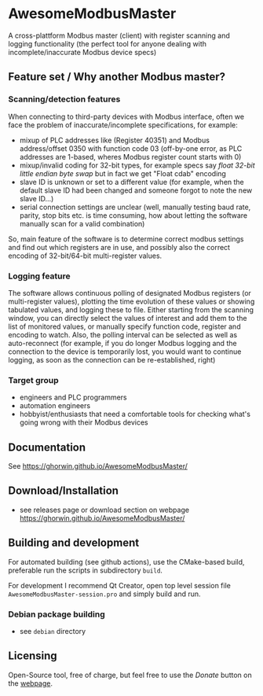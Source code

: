 # AwesomeModbusMaster
A cross-plattform Modbus master (client) with register scanning and logging functionality (the perfect tool for anyone dealing with incomplete/inaccurate Modbus device specs)

## Feature set / Why another Modbus master?

### Scanning/detection features

When connecting to third-party devices with Modbus interface, often we face the problem of inaccurate/incomplete specifications, for example:

- mixup of PLC addresses like (Register 40351) and Modbus address/offset 0350 with function code 03  (off-by-one error, as PLC addresses are 1-based, wheres Modbus register count starts with 0)
- mixup/invalid coding for 32-bit types, for example specs say _float 32-bit little endian byte swap_  but in fact we get "Float cdab" encoding
- slave ID is unknown or set to a different value (for example, when the default slave ID had been changed and someone forgot to note the new slave ID...)
- serial connection settings are unclear (well, manually testing baud rate, parity, stop bits etc. is time consuming, how about letting the software manually scan for a valid combination)

So, main feature of the software is to determine correct modbus settings and find out which registers are in use, and possibly also the correct encoding of 32-bit/64-bit multi-register values.

### Logging feature

The software allows continuous polling of designated Modbus registers (or multi-register values), plotting the time evolution of these values or showing tabulated values, and logging these to file.
Either starting from the scanning window, you can directly select the values of interest and add them to the list of monitored values, or manually specify function code, register and encoding to watch.
Also, the polling interval can be selected as well as auto-reconnect (for example, if you do longer Modbus logging and the connection to the device is temporarily lost, you would want to continue logging,
as soon as the connection can be re-established, right)

### Target group

- engineers and PLC programmers
- automation engineers
- hobbyist/enthusiasts that need a comfortable tools for checking what's going wrong with their Modbus devices

## Documentation

See https://ghorwin.github.io/AwesomeModbusMaster/

## Download/Installation

- see releases page or download section on webpage https://ghorwin.github.io/AwesomeModbusMaster/

## Building and development

For automated building (see github actions), use the CMake-based build, preferable run the scripts in subdirectory `build`.

For development I recommend Qt Creator, open top level session file `AwesomeModbusMaster-session.pro` and simply build and run.


### Debian package building

- see `debian` directory


## Licensing

Open-Source tool, free of charge, but feel free to use the _Donate_ button on the [webpage](https://ghorwin.github.io/AwesomeModbusMaster).


